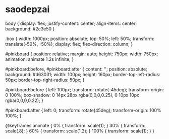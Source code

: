 # saodepzai
body {
	display: flex;
	justify-content: center;
	align-items: center;
	background: #2c3e50
}

.box {
	width: 1000px;
	position: absolute;
	top: 50%;
	left: 50%;
	transform: translate(-50%, -50%);
	display: flex;
	flex-direction: column;
}

#pinkboard {
	position: relative;
	margin: auto;
	height: 750px;
	width: 750px;
	animation: animate 1.2s infinite;
}

#pinkboard:before, #pinkboard:after {
	content: '';
	position: absolute;
	background: #d63031;
	width: 100px;
	height: 160px;
	border-top-left-radius: 50px;
	border-top-right-radius: 50px;
}

#pinkboard:before {
	left: 100px;
	transform: rotate(-45deg);
	transform-origin: 0 100%;
	box-shadow: 0 14px 28px rgba(0,0,0,0.25),
				0 10px 10px rgba(0,0,0,0.22);
}

#pinkboard:after {
	left: 0;
	transform: rotate(45deg);
	transform-origin: 100% 100%;
}

@keyframes animate {
	0% {
		transform: scale(1);
	}
	30% {
		transform: scale(.8);
	}
	60% {
		transform: scale(1.2);
	}
	100% {
		transform: scale(1);
	}
}
